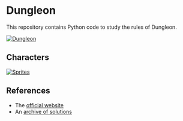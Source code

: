 # Dungleon

This repository contains Python code to study the rules of Dungleon.

[![Dungleon][img-cover]][game]

## Characters

[![Sprites][img-sprites]][img-sprites-original]

## References

- The [official website][game]
- An [archive of solutions][solutions]

[game]: <https://www.dungleon.com/>
[solutions]: <https://public.amplenote.com/v9pKb8k54NRetqnjUodLsFKF>
[img-cover]: <https://github.com/woctezuma/dungleon/wiki/img/cover.png>
[img-sprites]: <https://github.com/woctezuma/dungleon/wiki/img/sprites/big.png>
[img-sprites-original]: <https://www.dungleon.com/images/elements/big/sprites.png>
